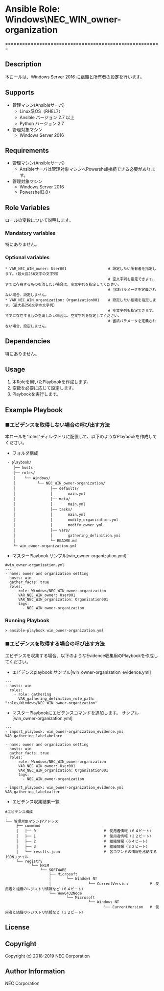 # Ansible Role: Windows\NEC\_WIN\_owner-organization
=======================================================

## Description
本ロールは、Windows Server 2016 に組織と所有者の設定を行います。

## Supports
- 管理マシン(Ansibleサーバ)
  * Linux系OS（RHEL7）
  * Ansible バージョン 2.7 以上
  * Python バージョン 2.7
- 管理対象マシン
  * Windows Server 2016

## Requirements
- 管理マシン(Ansibleサーバ)
  * Ansibleサーバは管理対象マシンへPowershell接続できる必要があります。
- 管理対象マシン
  * Windows Server 2016
  * Powershell3.0+

## Role Variables

ロールの変数について説明します。

### Mandatory variables

特にありません。

### Optional variables

~~~
* VAR_NEC_WIN_owner: User001                   # 設定したい所有者を指定します。（最大長256文字の文字列）
                                               # 空文字列も指定できます。すでに存在するものを消したい場合は、空文字列を指定してください。
                                               # 当該パラメータを定義されない場合、設定しません。
* VAR_NEC_WIN_organization: Organization001    # 設定したい組織を指定します。（最大長256文字の文字列）
                                               # 空文字列も指定できます。すでに存在するものを消したい場合は、空文字列を指定してください。
                                               # 当該パラメータを定義されない場合、設定しません。
~~~

## Dependencies

特にありません。

## Usage

1. 本Roleを用いたPlaybookを作成します。
2. 変数を必要に応じて設定します。
3. Playbookを実行します。

## Example Playbook

### ■エビデンスを取得しない場合の呼び出す方法

本ロールを"roles"ディレクトリに配置して、以下のようなPlaybookを作成してください。

- フォルダ構成

~~~
 - playbook/
　  │── hosts
　  │── roles/
　  │    └── Windows/
　  │          └── NEC_WIN_owner-organization/
　  │                │── defaults/
　  │                │       main.yml
　  │                │── meta/
　  │                │       main.yml
　  │                │── tasks/
　  │                │       main.yml
　  │                │       modify_organization.yml
　  │                │       modify_owner.yml
　  │                │── vars/
　  │                │       gathering_definition.yml
　  │                └─ README.md
　  └─ win_owner-organization.yml
~~~

- マスターPlaybook サンプル[win\_owner-organization.yml]

~~~
#win_owner-organization.yml
---
- name: owner and organization setting
  hosts: win
  gather_facts: true
  roles:
    - role: Windows/NEC_WIN_owner-organization
      VAR_NEC_WIN_owner: User001
      VAR_NEC_WIN_organization: Organization001
      tags:
        - NEC_WIN_owner-organization
~~~

### Running Playbook

~~~
> ansible-playbook win_owner-organization.yml
~~~

### ■エビデンスを取得する場合の呼び出す方法

エビデンスを収集する場合、以下のようなEvidence収集用のPlaybookを作成してください。  

- エビデンスplaybook サンプル[win\_owner-organization_evidence.yml]

~~~
---
- hosts: win
  roles:
    - role: gathering
      VAR_gathering_definition_role_path: "roles/Windows/NEC_WIN_owner-organization"
~~~

- マスターPlaybookにエビデンスコマンドを追加します。 サンプル[win_owner-organization.yml]

~~~
---
- import_playbook: win_owner-organization_evidence.yml VAR_gathering_label=before

- name: owner and organization setting
  hosts: win
  gather_facts: true
  roles:
    - role: Windows/NEC_WIN_owner-organization
      VAR_NEC_WIN_owner: User001
      VAR_NEC_WIN_organization: Organization001
      tags:
        - NEC_WIN_owner-organization

- import_playbook: win_owner-organization_evidence.yml VAR_gathering_label=after
~~~

- エビデンス収集結果一覧

~~~
#エビデンス構成
.
└── 管理対象マシンIPアドレス
     ├── command
     │   ├── 0                               #　使用者情報（６４ビート）
     │   ├── 1                               #　使用者情報（３２ビート）
     │   ├── 2                               #　組織情報（６４ビート）
     │   ├── 3                               #　組織情報（３２ビート）
     │   └── results.json                    #　各コマンドの情報を格納するJSONファイル
     └── registry
            └── HKLM
                └── SOFTWARE
                    ├── Microsoft
                    │       └── Windows NT
      	            │		          └── CurrentVersion          #　使用者と組織のレジストリ情報など（６４ビート）
                    └── Wow6432Node
                            └── Microsoft
                                      └── Windows NT
                                             └── CurrentVersion   #　使用者と組織のレジストリ情報など（３２ビート）
~~~

## License

## Copyright

Copyright (c) 2018-2019 NEC Corporation

## Author Information

NEC Corporation
